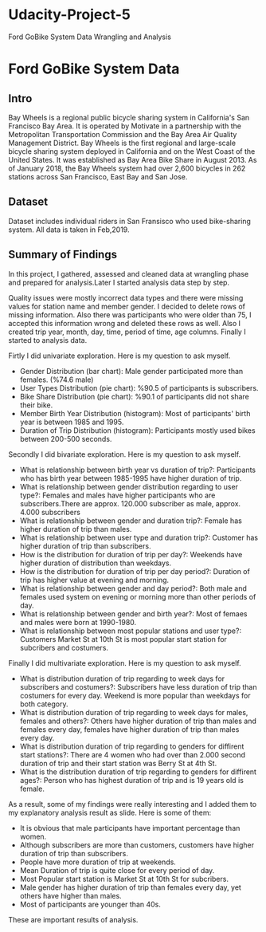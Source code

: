 # Udacity-Project-5
Ford GoBike System Data Wrangling and Analysis


# Ford GoBike System Data

## Intro

Bay Wheels is a regional public bicycle sharing system in California's San Francisco Bay Area. It is operated by Motivate in a partnership with the Metropolitan Transportation Commission and the Bay Area Air Quality Management District. Bay Wheels is the first regional and large-scale bicycle sharing system deployed in California and on the West Coast of the United States. It was established as Bay Area Bike Share in August 2013. As of January 2018, the Bay Wheels system had over 2,600 bicycles in 262 stations across San Francisco, East Bay and San Jose.

## Dataset

Dataset includes individual riders in San Fransisco who used bike-sharing system. All data is taken in Feb,2019.

## Summary of Findings

In this project, I gathered, assessed and cleaned data at wrangling phase and prepared for analysis.Later I started analysis data step by step. 

Quality issues were mostly incorrect data types and there were missing values for station name and member gender. I decided to delete rows of missing information. Also there was participants who were older than 75, I accepted this information wrong and deleted these rows as well. 
Also I created trip year, month, day, time, period of time, age columns.
Finally I started to analysis data.

Firtly I did univariate exploration. Here is my question to ask myself.

- Gender Distribution (bar chart): Male gender participated more than females. (%74.6 male)
- User Types Distribution (pie chart): %90.5 of participants is subscribers.
- Bike Share Distribution (pie chart): %90.1 of participants did not share their bike.
- Member Birth Year Distribution (histogram): Most of participants' birth year is between 1985 and 1995.
- Duration of Trip Distribution (histogram): Participants mostly used bikes between 200-500 seconds. 

Secondly I did bivariate exploration. Here is my question to ask myself.

- What is relationship between birth year vs duration of trip?: Participants who has birth year between 1985-1995 have higher duration of trip.
- What is relationship between gender distribution regarding to user type?: Females and males have higher participants who are subscribers.There are approx. 120.000 subscriber as male, approx. 4.000 subscribers 
- What is relationship between gender and duration trip?: Female has higher duration of trip than males.
- What is relationship between user type and duration trip?: Customer has higher duration of trip than subscribers.
- How is the distribution for duration of trip per day?: Weekends have higher duration of distribution than weekdays.
- How is the distribution for duration of trip per day period?: Duration of trip has higher value at evening and morning.
- What is relationship between gender and day period?: Both male and females used system on evening or morning more than other periods of day.
- What is relationship between gender and birth year?: Most of femaes and males were born at 1990-1980. 
- What is relationship between most popular stations and user type?: Customers Market St at 10th St is most popular start station for subcribers and costumers.

Finally I did multivariate exploration. Here is my question to ask myself.

- What is distribution duration of trip regarding to week days for subscribers and costumers?: Subscribers have less duration of trip than costumers for every day. Weekend is more popular than weekdays for both category.
- What is distribution duration of trip regarding to week days for males, females and others?: Others have higher duration of trip than males and females every day, females have higher duration of trip than males every day.
- What is distribution duration of trip regarding to genders for diffirent start stations?: There are 4 women who had over than 2.000 second duration of trip and their start station was Berry St at 4th St.
- What is the distribution duration of trip regarding to genders for diffirent ages?: Person who has highest duration of trip and is 19 years old is female.


As a result, some of my findings were really interesting and I added them to my explanatory analysis result as slide.
Here is some of them:

- It is obvious that male participants have important percentage than women.
- Although subscribers are more than customers, customers have higher duration of trip than subscribers. 
- People have more duration of trip at weekends.
- Mean Duration of trip is quite close for every period of day.
- Most Popular start station is Market St at 10th St for subcribers.
- Male gender has higher duration of trip than females every day, yet others have higher than males.
- Most of participants are younger than 40s. 


These are important results of analysis.
